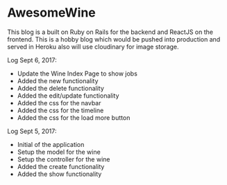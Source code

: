 # AwesomeWine

This blog is a built on Ruby on Rails for the backend and ReactJS on the frontend. This is a hobby blog which would be pushed into production and served in Heroku also will use cloudinary for image storage.

Log Sept 6, 2017:
- Update the Wine Index Page to show jobs
- Added the new functionality
- Added the delete functionality
- Added the edit/update functionality
- Added the css for the navbar
- Added the css for the timeline
- Added the css for the load more button

Log Sept 5, 2017:
- Initial of the application
- Setup the model for the wine
- Setup the controller for the wine
- Added the create functionality
- Added the show functionality
